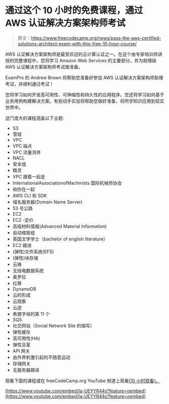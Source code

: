 # 通过这个 10 小时的免费课程，通过 AWS 认证解决方案架构师考试

> 原文：<https://www.freecodecamp.org/news/pass-the-aws-certified-solutions-architect-exam-with-this-free-10-hour-course/>

AWS 认证解决方案架构师是最受欢迎的云计算认证之一。在这个由专家培训师讲授的完整课程中，您将学习 Amazon Web Services 的主要部分，并为助理级 AWS 认证解决方案架构师考试做准备。

ExamPro 的 Andrew Brown 将帮助您准备好参加 AWS 认证解决方案架构师助理考试，并顺利通过考试！

您将学习如何开发高可用性、可伸缩性和持久性的应用程序。您还将学习如何基于业务用例构建解决方案。有些动手实验将帮助您做好准备，将所学知识应用到现实世界中。

这门庞大的课程涵盖以下主题:

*   S3
*   雪球
*   VPC
*   VPC 端点
*   VPC 流量测井
*   NACL
*   安全组
*   精灵
*   VPC 跟着一起走
*   InternationalAssociationofMachinists 国际机械师协会
*   和你在一起
*   AWS CLI 和 SDK
*   域名服务器(Domain Name Server)
*   53 号公路
*   EC2
*   EC2 -定价
*   高级材料情报(Advanced Material Information)
*   自动缩放组
*   英国文学学士（bachelor of english literature）
*   EC2 跟进
*   (弹性)文件系统(EFS)
*   (弹性)块存储
*   云锋
*   无线电数据系统
*   奥罗拉
*   红移
*   DynamoDB
*   云的形成
*   云观察
*   云迹
*   希腊字母的第 11 个
*   SQS
*   社交网站（Social Network Site 的缩写）
*   弹性缓存
*   高可用性(HA)
*   弹性豆茎
*   API 网关
*   由外界刺激引起的不随意运动
*   存储网关
*   无服务器跟进

观看下面的课程或在 freeCodeCamp.org YouTube 频道上观看[(10 小时观看)。](https://www.youtube.com/watch?v=Ia-UEYYR44s)

[https://www.youtube.com/embed/Ia-UEYYR44s?feature=oembed](https://www.youtube.com/embed/Ia-UEYYR44s?feature=oembed)